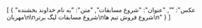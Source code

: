 [
  {
    "عکس": "",
    "عنوان": "شروع مسابقات",
    "متن": "به نام خداوند بخشنده مهربان\n\nشروع مسابقات لیگ برتر\nشروع فروش تیم ها\n"
  }
]

